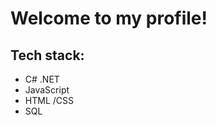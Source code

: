 <h1>Welcome to my profile! </h1>

<h2>Tech stack:</h2>
<ul>
<li>C# .NET</li>
<li>JavaScript</li>
<li>HTML /CSS</li>
<li>SQL</li>
</ul>



